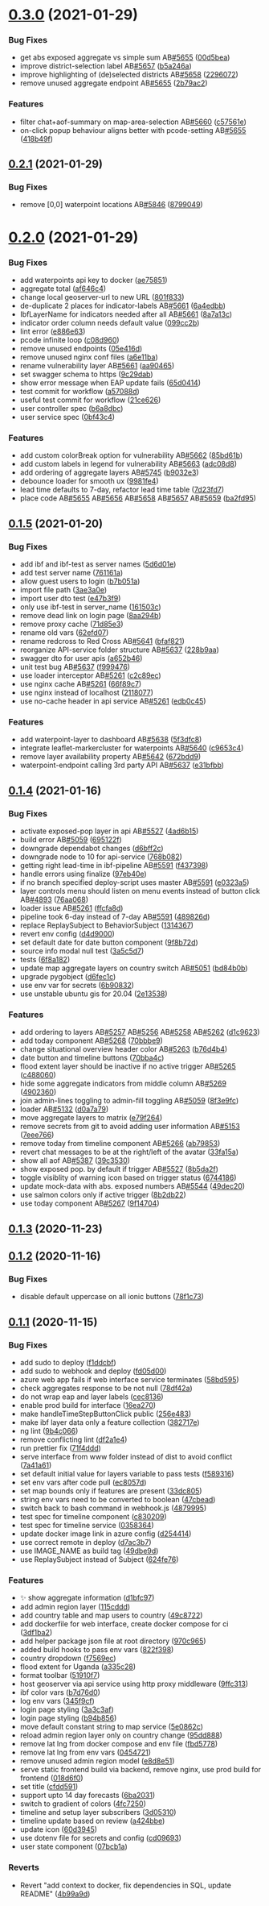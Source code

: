 # [0.3.0](https://github.com/rodekruis/IBF-system/compare/v0.2.1...v0.3.0) (2021-01-29)


### Bug Fixes

* get abs exposed aggregate vs simple sum AB[#5655](https://github.com/rodekruis/IBF-system/issues/5655) ([00d5bea](https://github.com/rodekruis/IBF-system/commit/00d5bea28f92db21cdbc1dd4c9efa5a51a2e4b10))
* improve district-selection label AB[#5657](https://github.com/rodekruis/IBF-system/issues/5657) ([b5a246a](https://github.com/rodekruis/IBF-system/commit/b5a246a96f65c7ef9b30f13527a397d0377f1131))
* improve highlighting of (de)selected districts AB[#5658](https://github.com/rodekruis/IBF-system/issues/5658) ([2296072](https://github.com/rodekruis/IBF-system/commit/22960726e224c42bc46063bcde964d48ea5f051e))
* remove unused aggregate endpoint AB[#5655](https://github.com/rodekruis/IBF-system/issues/5655) ([2b79ac2](https://github.com/rodekruis/IBF-system/commit/2b79ac2d693a6be90d402e6d128476dfcbb59e3c))


### Features

* filter chat+aof-summary on map-area-selection AB[#5660](https://github.com/rodekruis/IBF-system/issues/5660) ([c57561e](https://github.com/rodekruis/IBF-system/commit/c57561e27596810b908fddc50b7d852918301b60))
* on-click popup behaviour aligns better with pcode-setting AB[#5655](https://github.com/rodekruis/IBF-system/issues/5655) ([418b49f](https://github.com/rodekruis/IBF-system/commit/418b49fc23ec1a362d45b1525784177c74bf2dbd))



## [0.2.1](https://github.com/rodekruis/IBF-system/compare/v0.2.0...v0.2.1) (2021-01-29)


### Bug Fixes

* remove [0,0] waterpoint locations AB[#5846](https://github.com/rodekruis/IBF-system/issues/5846) ([8799049](https://github.com/rodekruis/IBF-system/commit/8799049338cf193067b214f832609ea1f1dac05f))



# [0.2.0](https://github.com/rodekruis/IBF-system/compare/v0.1.5...v0.2.0) (2021-01-29)


### Bug Fixes

* add waterpoints api key to docker ([ae75851](https://github.com/rodekruis/IBF-system/commit/ae75851c56e90087f20b8b155d412b482cd665ef))
* aggregate total ([af646c4](https://github.com/rodekruis/IBF-system/commit/af646c455f3d4d0100d9e9e146e59960ab1f9ba5))
* change local geoserver-url to new URL ([801f833](https://github.com/rodekruis/IBF-system/commit/801f833b6522a38790571e685777c291e00f64ef))
* de-duplicate 2 places for indicator-labels AB[#5661](https://github.com/rodekruis/IBF-system/issues/5661) ([6a4edbb](https://github.com/rodekruis/IBF-system/commit/6a4edbb4635a7bb8af8d7ce2c512560d2271b6d7))
* IbfLayerName for indicators needed after all AB[#5661](https://github.com/rodekruis/IBF-system/issues/5661) ([8a7a13c](https://github.com/rodekruis/IBF-system/commit/8a7a13cd802b4bbc331b23ad00cbf98bd669fcb0))
* indicator order column needs default value ([099cc2b](https://github.com/rodekruis/IBF-system/commit/099cc2b8bd2dbaa43e3afabb912437f85086ed4d))
* lint error ([e886e63](https://github.com/rodekruis/IBF-system/commit/e886e630c3ca276faad915f37c108362f4557d1e))
* pcode infinite loop ([c08d960](https://github.com/rodekruis/IBF-system/commit/c08d96042dc30b29a5643e764e25e6bec98ac714))
* remove unused endpoints ([05e416d](https://github.com/rodekruis/IBF-system/commit/05e416da6b6c5f2989a3c6ffda3a9ec59c040da6))
* remove unused nginx conf files ([a6e11ba](https://github.com/rodekruis/IBF-system/commit/a6e11badc0c118ab868b306ac337ff13aa029987))
* rename vulnerability layer AB[#5661](https://github.com/rodekruis/IBF-system/issues/5661) ([aa90465](https://github.com/rodekruis/IBF-system/commit/aa904655a36a79896f18b487203e1e277c7ee412))
* set swagger schema to https ([9c29dab](https://github.com/rodekruis/IBF-system/commit/9c29dab799a9bf786a023b3a7127ac1f431df36d))
* show error message when EAP update fails ([65d0414](https://github.com/rodekruis/IBF-system/commit/65d0414aacf05e202f24c9b645c5bfc91b318333))
* test commit for workflow ([a57088d](https://github.com/rodekruis/IBF-system/commit/a57088d5a738ff3c1fa4b4395b72f2604b0de607))
* useful test commit for workflow ([21ce626](https://github.com/rodekruis/IBF-system/commit/21ce6266e85fb43f4c491665b90b8eb98188f6e7))
* user controller spec ([b6a8dbc](https://github.com/rodekruis/IBF-system/commit/b6a8dbc4aaeda2291a3074f466e4bf3579687c70))
* user service spec ([0bf43c4](https://github.com/rodekruis/IBF-system/commit/0bf43c483a3d0d0dac2a305c93831a256bcb7a93))


### Features

* add custom colorBreak option for vulnerability AB[#5662](https://github.com/rodekruis/IBF-system/issues/5662) ([85bd61b](https://github.com/rodekruis/IBF-system/commit/85bd61bc52a55aa5624165c184c185311b00a44b))
* add custom labels in legend for vulnerability AB[#5663](https://github.com/rodekruis/IBF-system/issues/5663) ([adc08d8](https://github.com/rodekruis/IBF-system/commit/adc08d80d56da0569cb2b089c8c0bac445c066dd))
* add ordering of aggregate layers AB[#5745](https://github.com/rodekruis/IBF-system/issues/5745) ([b9032e3](https://github.com/rodekruis/IBF-system/commit/b9032e328a7ff539cdf3d3e60a616de1166b32b6))
* debounce loader for smooth ux ([9981fe4](https://github.com/rodekruis/IBF-system/commit/9981fe48091ca509a50689a3ee8ac9753725d524))
* lead time defaults to 7-day, refactor lead time table ([7d23fd7](https://github.com/rodekruis/IBF-system/commit/7d23fd72dc05cb899cecfcb9d936be128b8bd5c6))
* place code AB[#5655](https://github.com/rodekruis/IBF-system/issues/5655) AB[#5656](https://github.com/rodekruis/IBF-system/issues/5656) AB[#5658](https://github.com/rodekruis/IBF-system/issues/5658) AB[#5657](https://github.com/rodekruis/IBF-system/issues/5657) AB[#5659](https://github.com/rodekruis/IBF-system/issues/5659) ([ba2fd95](https://github.com/rodekruis/IBF-system/commit/ba2fd9589c6bba65ee5520beeb080f714abd842d))



## [0.1.5](https://github.com/rodekruis/IBF-system/compare/v0.1.4...v0.1.5) (2021-01-20)


### Bug Fixes

* add ibf and ibf-test as server names ([5d6d01e](https://github.com/rodekruis/IBF-system/commit/5d6d01e75e5c0425cc9f81c830952085db253493))
* add test server name ([761161a](https://github.com/rodekruis/IBF-system/commit/761161a9a766b76fc72e6d1dbeeee9d0b918375d))
* allow guest users to login ([b7b051a](https://github.com/rodekruis/IBF-system/commit/b7b051a8e880c87478e34b417892660a2ed1635a))
* import file path ([3ae3a0e](https://github.com/rodekruis/IBF-system/commit/3ae3a0ec1681dfdfcc0b52b240c1d7483cd48e0f))
* import user dto test ([e47b3f9](https://github.com/rodekruis/IBF-system/commit/e47b3f981cb4adbd17031161e6839649cf759d22))
* only use ibf-test in server_name ([161503c](https://github.com/rodekruis/IBF-system/commit/161503c02c73e6cd0dbb32aec9903f308cd15b70))
* remove dead link on login page ([8aa294b](https://github.com/rodekruis/IBF-system/commit/8aa294b1cf5791844993462a1b1863c949bb403f))
* remove proxy cache ([71d85e3](https://github.com/rodekruis/IBF-system/commit/71d85e3eeb8fb4c8084c63b1a5c9a546f54ff3b8))
* rename old vars ([62efd07](https://github.com/rodekruis/IBF-system/commit/62efd07e6c8ae4a49746c4ea317bd159195af33d))
* rename redcross to Red Cross AB[#5641](https://github.com/rodekruis/IBF-system/issues/5641) ([bfaf821](https://github.com/rodekruis/IBF-system/commit/bfaf821d4189a57585445c6968ec7ebaa68c820d))
* reorganize API-service folder structure AB[#5637](https://github.com/rodekruis/IBF-system/issues/5637) ([228b9aa](https://github.com/rodekruis/IBF-system/commit/228b9aae9f1bccd3721d6ac3bb4333e3e1870008))
* swagger dto for user apis ([a652b46](https://github.com/rodekruis/IBF-system/commit/a652b469a96b11f76c5b0aa692e7045de435bd52))
* unit test bug AB[#5637](https://github.com/rodekruis/IBF-system/issues/5637) ([f999476](https://github.com/rodekruis/IBF-system/commit/f999476c974c6e6e34141233ce5190fc7cf930cb))
* use loader interceptor AB[#5261](https://github.com/rodekruis/IBF-system/issues/5261) ([c2c89ec](https://github.com/rodekruis/IBF-system/commit/c2c89ec0c536edd062fcdf1635c01278ed63e4c6))
* use nginx cache AB[#5261](https://github.com/rodekruis/IBF-system/issues/5261) ([66f89c7](https://github.com/rodekruis/IBF-system/commit/66f89c74e7e20f8d0bcd6e510ac3217f9be9c6fe))
* use nginx instead of localhost ([2118077](https://github.com/rodekruis/IBF-system/commit/2118077a8f783a7de70e45d23a71b794ff0f46a8))
* use no-cache header in api service AB[#5261](https://github.com/rodekruis/IBF-system/issues/5261) ([edb0c45](https://github.com/rodekruis/IBF-system/commit/edb0c45f4585f44d83cd958ffd88f6a12eaf8da6))


### Features

* add waterpoint-layer to dashboard AB[#5638](https://github.com/rodekruis/IBF-system/issues/5638) ([5f3dfc8](https://github.com/rodekruis/IBF-system/commit/5f3dfc87fb487cb978c930626fcfccaa7aeac4f5))
* integrate leaflet-markercluster for waterpoints AB[#5640](https://github.com/rodekruis/IBF-system/issues/5640) ([c9653c4](https://github.com/rodekruis/IBF-system/commit/c9653c46deeaaa559e8f4e3ed7e00cac727c26d4))
* remove layer availability property AB[#5642](https://github.com/rodekruis/IBF-system/issues/5642) ([672bdd9](https://github.com/rodekruis/IBF-system/commit/672bdd9d7753431b053e0d93cbd0e0b814363d3c))
* waterpoint-endpoint calling 3rd party API AB[#5637](https://github.com/rodekruis/IBF-system/issues/5637) ([e31bfbb](https://github.com/rodekruis/IBF-system/commit/e31bfbb0b20fa101b16764caa01defddf9a70ef7))



## [0.1.4](https://github.com/rodekruis/IBF-system/compare/v0.1.3...v0.1.4) (2021-01-16)


### Bug Fixes

* activate exposed-pop layer in api AB[#5527](https://github.com/rodekruis/IBF-system/issues/5527) ([4ad6b15](https://github.com/rodekruis/IBF-system/commit/4ad6b152cef6936fcb093d2df70b23f00f42cd45))
* build error AB[#5059](https://github.com/rodekruis/IBF-system/issues/5059) ([695122f](https://github.com/rodekruis/IBF-system/commit/695122f26e8a40226f6da077a19022711236f7d7))
* downgrade dependabot changes ([d6bff2c](https://github.com/rodekruis/IBF-system/commit/d6bff2cfc80eb966837da2926abad39889811d9c))
* downgrade node to 10 for api-service ([768b082](https://github.com/rodekruis/IBF-system/commit/768b082f9bfe5040c2bd806fdb02065205ce26fe))
* getting right lead-time in ibf-pipeline AB[#5591](https://github.com/rodekruis/IBF-system/issues/5591) ([f437398](https://github.com/rodekruis/IBF-system/commit/f43739879275d882141a538e54ec3b3be7cecec9))
* handle errors using finalize ([97eb40e](https://github.com/rodekruis/IBF-system/commit/97eb40ebebd244abb4ad2351f72f49ccf032c8ad))
* if no branch specified deploy-script uses master AB[#5591](https://github.com/rodekruis/IBF-system/issues/5591) ([e0323a5](https://github.com/rodekruis/IBF-system/commit/e0323a5a52abc0ba3cec70419024ad5a1ef62c07))
* layer controls menu should listen on menu events instead of button click AB[#4893](https://github.com/rodekruis/IBF-system/issues/4893) ([76aa068](https://github.com/rodekruis/IBF-system/commit/76aa068cf1c4bdcab7fbf05870b61916768d731b))
* loader issue AB[#5261](https://github.com/rodekruis/IBF-system/issues/5261) ([ffcfa8d](https://github.com/rodekruis/IBF-system/commit/ffcfa8d0d18a4d24562509f4c982318ba5b1496d))
* pipeline took 6-day instead of 7-day AB[#5591](https://github.com/rodekruis/IBF-system/issues/5591) ([489826d](https://github.com/rodekruis/IBF-system/commit/489826d2c5de8b4328b051aff8311d44b7e92f71))
* replace ReplaySubject to BehaviorSubject ([1314367](https://github.com/rodekruis/IBF-system/commit/1314367fad4c18a76d682f234464dd1c4bc72be9))
* revert env config ([d4d9000](https://github.com/rodekruis/IBF-system/commit/d4d90002541954c1cb1200f4c6f9a1defc131cca))
* set default date for date button component ([9f8b72d](https://github.com/rodekruis/IBF-system/commit/9f8b72d1a80749b73c3dac2ea07f84a3fae54c8a))
* source info modal null test ([3a5c5d7](https://github.com/rodekruis/IBF-system/commit/3a5c5d79f0dd58dcff84761dab10189e04cc550b))
* tests ([6f8a182](https://github.com/rodekruis/IBF-system/commit/6f8a182b2a86efd76b44a5c31b393f85b548f83f))
* update map aggregate layers on country switch AB[#5051](https://github.com/rodekruis/IBF-system/issues/5051) ([bd84b0b](https://github.com/rodekruis/IBF-system/commit/bd84b0b15c11f2ebb2f8bf8ceb08e58898fbaca5))
* upgrade pygobject ([d6fec1c](https://github.com/rodekruis/IBF-system/commit/d6fec1cadedd84e2a9955f6d1268e477b955f9a1))
* use env var for secrets ([6b90832](https://github.com/rodekruis/IBF-system/commit/6b90832655cf1ee29dd5fe7060435d4257d9ca13))
* use unstable ubuntu gis for 20.04 ([2e13538](https://github.com/rodekruis/IBF-system/commit/2e1353888e27f81d1f0353cc2082ffde992436dd))


### Features

* add ordering to layers AB[#5257](https://github.com/rodekruis/IBF-system/issues/5257) AB[#5256](https://github.com/rodekruis/IBF-system/issues/5256) AB[#5258](https://github.com/rodekruis/IBF-system/issues/5258) AB[#5262](https://github.com/rodekruis/IBF-system/issues/5262) ([d1c9623](https://github.com/rodekruis/IBF-system/commit/d1c96231eed863666bf367fa46aa7f5661e52054))
* add today component AB[#5268](https://github.com/rodekruis/IBF-system/issues/5268) ([70bbbe9](https://github.com/rodekruis/IBF-system/commit/70bbbe90a4e771eae2d62c07aaeda5542bc28e2a))
* change situational overview header color AB[#5263](https://github.com/rodekruis/IBF-system/issues/5263) ([b76d4b4](https://github.com/rodekruis/IBF-system/commit/b76d4b4a26c683dcd45cbc726b7b503198c7bd83))
* date button and timeline buttons ([70bba4c](https://github.com/rodekruis/IBF-system/commit/70bba4c28705babb94897e9db56ddd969077284f))
* flood extent layer should be inactive if no active trigger AB[#5265](https://github.com/rodekruis/IBF-system/issues/5265) ([c488060](https://github.com/rodekruis/IBF-system/commit/c4880608219e928836e789aeae9fd997ef8393b7))
* hide some aggregate indicators from middle column AB[#5269](https://github.com/rodekruis/IBF-system/issues/5269) ([4902360](https://github.com/rodekruis/IBF-system/commit/49023606f3c083bfed3b740cdd2affbdc0b056f0))
* join admin-lines toggling to admin-fill  toggling AB[#5059](https://github.com/rodekruis/IBF-system/issues/5059) ([8f3e9fc](https://github.com/rodekruis/IBF-system/commit/8f3e9fc7a3bc9f14d7d750510495af00219a075b))
* loader AB[#5132](https://github.com/rodekruis/IBF-system/issues/5132) ([d0a7a79](https://github.com/rodekruis/IBF-system/commit/d0a7a79bae40e30e806ba9bccc154c2348e7329a))
* move aggregate layers to matrix ([e79f264](https://github.com/rodekruis/IBF-system/commit/e79f264be73ac58dac00c1cd8f37ca45382b6e29))
* remove secrets from git to avoid adding user information AB[#5153](https://github.com/rodekruis/IBF-system/issues/5153) ([7eee766](https://github.com/rodekruis/IBF-system/commit/7eee766a9823b4faadd5adcd60decfe2a6f96411))
* remove today from timeline component AB[#5266](https://github.com/rodekruis/IBF-system/issues/5266) ([ab79853](https://github.com/rodekruis/IBF-system/commit/ab79853486ea01afe2da38ee23a361e40ffed557))
* revert chat messages to be at the right/left of the avatar ([33fa15a](https://github.com/rodekruis/IBF-system/commit/33fa15acc948dbcec0d4fb2d8ada9842eb49e82a))
* show all aof AB[#5387](https://github.com/rodekruis/IBF-system/issues/5387) ([39c3530](https://github.com/rodekruis/IBF-system/commit/39c35304d2f179bdbfb8ce99ecff9eeb4048c17c))
* show exposed pop. by default if trigger AB[#5527](https://github.com/rodekruis/IBF-system/issues/5527) ([8b5da2f](https://github.com/rodekruis/IBF-system/commit/8b5da2fe6da1c67e4f83b8594e4260035426d5df))
* toggle visiblity of warning icon based on trigger status ([6744186](https://github.com/rodekruis/IBF-system/commit/674418646ee442467a13911a47f01120974666f4))
* update mock-data with abs. exposed numbers AB[#5544](https://github.com/rodekruis/IBF-system/issues/5544) ([49dec20](https://github.com/rodekruis/IBF-system/commit/49dec20faf0da61249e6a779ce7ceb450862addd))
* use salmon colors only if active trigger ([8b2db22](https://github.com/rodekruis/IBF-system/commit/8b2db22130a72c007b91cdf6d0a28c7436f1784c))
* use today component AB[#5267](https://github.com/rodekruis/IBF-system/issues/5267) ([9f14704](https://github.com/rodekruis/IBF-system/commit/9f14704d5c9f873db48929c4d9117373bd06139a))



## [0.1.3](https://github.com/rodekruis/IBF-system/compare/v0.1.2...v0.1.3) (2020-11-23)



## [0.1.2](https://github.com/rodekruis/IBF-system/compare/v0.1.1...v0.1.2) (2020-11-16)


### Bug Fixes

* disable default uppercase on all ionic buttons ([78f1c73](https://github.com/rodekruis/IBF-system/commit/78f1c7350cfc6e37c80eed7c925567cf5022fa6b))



## [0.1.1](https://github.com/rodekruis/IBF-system/compare/v0.1.0...v0.1.1) (2020-11-15)


### Bug Fixes

* add sudo to deploy ([f1ddcbf](https://github.com/rodekruis/IBF-system/commit/f1ddcbfd48c421e168b919ef637896e1732b2afe))
* add sudo to webhook and deploy ([fd05d00](https://github.com/rodekruis/IBF-system/commit/fd05d006d5391fcbc637aa105df74d2c4027296a))
* azure web app fails if web interface service terminates ([58bd595](https://github.com/rodekruis/IBF-system/commit/58bd5953ba9c81b949b123106f65c44ce1e4d165))
* check aggregates response to be not null ([78df42a](https://github.com/rodekruis/IBF-system/commit/78df42a6b8cb131b9ea00bef8ab1fc04165069f4))
* do not wrap eap and layer labels ([cec8136](https://github.com/rodekruis/IBF-system/commit/cec81362e5131388c5bc206cdb4b8c9576bd2f99))
* enable prod build for interface ([16ea270](https://github.com/rodekruis/IBF-system/commit/16ea2706f98df06e11ea17e5e0b449f2d888c76b))
* make handleTimeStepButtonClick public ([256e483](https://github.com/rodekruis/IBF-system/commit/256e4833a9782d9f8298afe5ec7774d43767ce6a))
* make ibf layer data only a feature collection ([382717e](https://github.com/rodekruis/IBF-system/commit/382717eb60403b90dd969575dcf74df9512164e3))
* ng lint ([9b4c066](https://github.com/rodekruis/IBF-system/commit/9b4c0665e233cbf0c43605ed3959242a279339aa))
* remove conflicting lint ([df2a1e4](https://github.com/rodekruis/IBF-system/commit/df2a1e4b417f8ce727e451c4dec3bfdc316a0d6d))
* run prettier fix ([71f4ddd](https://github.com/rodekruis/IBF-system/commit/71f4ddd09045ab3d3433a8811fb34b887f532b27))
* serve interface from www folder instead of dist to avoid conflict ([7a41a61](https://github.com/rodekruis/IBF-system/commit/7a41a61951060ca7fc1cce1fb48ff92542d106f1))
* set default initial value for layers variable to pass tests ([f589316](https://github.com/rodekruis/IBF-system/commit/f589316b32f87704cd2f0214e953059e2a45cf0b))
* set env vars after code pull ([ec8057d](https://github.com/rodekruis/IBF-system/commit/ec8057d5673a7863eb4e63343b3ed2c769ae56ea))
* set map bounds only if features are present ([33dc805](https://github.com/rodekruis/IBF-system/commit/33dc8052982cb8f550fc3635d852526d06550fe7))
* string env vars need to be converted to boolean ([47cbead](https://github.com/rodekruis/IBF-system/commit/47cbeade36e0b7c53aba56c80ed20d71baadc092))
* switch back to bash command in webhook.js ([4879995](https://github.com/rodekruis/IBF-system/commit/487999593c14a4b4f74767e184eb884b58bd0ba8))
* test spec for timeline component ([c830209](https://github.com/rodekruis/IBF-system/commit/c830209b9cd7a9f67c98c0e63081e2de017f3159))
* test spec for timeline service ([0358364](https://github.com/rodekruis/IBF-system/commit/03583646ddca778417198f99bca4ce67b279b230))
* update docker image link in azure config ([d254414](https://github.com/rodekruis/IBF-system/commit/d254414a0151356b6f3732c2677d1429d341a3d2))
* use correct remote in deploy ([d7ac3b7](https://github.com/rodekruis/IBF-system/commit/d7ac3b79e0c3bf30ff6167c97e3ccf027b9f068d))
* use IMAGE_NAME as build tag ([49dbe9d](https://github.com/rodekruis/IBF-system/commit/49dbe9d06b39b6c55c96a0809a5f0c7a00b12a6b))
* use ReplaySubject instead of Subject ([624fe76](https://github.com/rodekruis/IBF-system/commit/624fe7634526fc4b145dad28fecc9c4e4d9150c9))


### Features

* :sparkles: show aggregate information ([d1bfc97](https://github.com/rodekruis/IBF-system/commit/d1bfc975cf9c254447a5a27d6dfb89480a0fb154))
* add admin region layer ([115cddd](https://github.com/rodekruis/IBF-system/commit/115cdddd3b9349ba12ec41a309fbb731c7b994bb))
* add country table and map users to country ([49c8722](https://github.com/rodekruis/IBF-system/commit/49c872233dc4b562abc12bcc3408a6d4cb500fb0))
* add dockerfile for web interface, create docker compose for ci ([3df1ba2](https://github.com/rodekruis/IBF-system/commit/3df1ba287c9a331a3a43ca8d185dc1ebad59abe6))
* add helper package json file at root directory ([970c965](https://github.com/rodekruis/IBF-system/commit/970c965ae12bf7eb5d713cbdb9d136fa236fab4c))
* added build hooks to pass env vars ([822f398](https://github.com/rodekruis/IBF-system/commit/822f398d801b5b8e720c823fc1784161f5281b58))
* country dropdown ([f7569ec](https://github.com/rodekruis/IBF-system/commit/f7569ecf425a0d2bb8a5239e8e082f458ba06abf))
* flood extent for Uganda ([a335c28](https://github.com/rodekruis/IBF-system/commit/a335c287a17e9816fd8913e10189fa4e197ac603))
* format toolbar ([51910f7](https://github.com/rodekruis/IBF-system/commit/51910f7fa53f922fe093a969c3a9c29a70d8df5a))
* host geoserver via api service using http proxy middleware ([9ffc313](https://github.com/rodekruis/IBF-system/commit/9ffc31336e589366f2551c0add282f6c8d84dc62))
* ibf color vars ([b7d76d0](https://github.com/rodekruis/IBF-system/commit/b7d76d0fad06f5df05769c971bc5919d0d72af0f))
* log env vars ([345f9cf](https://github.com/rodekruis/IBF-system/commit/345f9cfd350b5026d6813417b05d87483b77445d))
* login page styling ([3a3c3af](https://github.com/rodekruis/IBF-system/commit/3a3c3af8f878fd43ce726340a8e44ab99c6510d3))
* login page styling ([b94b856](https://github.com/rodekruis/IBF-system/commit/b94b856f82358d763e816a14f22df7b190ce5e8b))
* move default constant string to map service ([5e0862c](https://github.com/rodekruis/IBF-system/commit/5e0862cf13b41a2df85c867c891611c331eeb1b5))
* reload admin region layer only on country change ([95dd888](https://github.com/rodekruis/IBF-system/commit/95dd888b7642b71ca81f78e7602a2aef77255f4b))
* remove lat lng from docker compose and env file ([fbd5778](https://github.com/rodekruis/IBF-system/commit/fbd5778fb01cd6033b51a09e46d55211d2df694c))
* remove lat lng from env vars ([0454721](https://github.com/rodekruis/IBF-system/commit/0454721fab549cf8112862dc15135839697eb7d2))
* remove unused admin region model ([e8d8e51](https://github.com/rodekruis/IBF-system/commit/e8d8e51bce642e323d54d28ce5c2df905554daf5))
* serve static frontend build via backend, remove nginx, use prod build for frontend ([018d6f0](https://github.com/rodekruis/IBF-system/commit/018d6f0b8b310a9bc07b7ae4c11ea56e6c586057))
* set title ([cfdd591](https://github.com/rodekruis/IBF-system/commit/cfdd5910d90d3094e6711366c11c87306200bc75))
* support upto 14 day forecasts ([6ba2031](https://github.com/rodekruis/IBF-system/commit/6ba20318b98cc124f27eab426f50c4cf1272221e))
* switch to gradient of colors ([4fc7250](https://github.com/rodekruis/IBF-system/commit/4fc72506b8f06063f35a8b7f46b1e4048a6479f2))
* timeline and setup layer subscribers ([3d05310](https://github.com/rodekruis/IBF-system/commit/3d0531066815b90bab182f8d7fc4a8bbf19b3f2d))
* timeline update based on review ([a424bbe](https://github.com/rodekruis/IBF-system/commit/a424bbe8f62055c06d2f8309802f7e9a6648fcd6))
* update icon ([60d3945](https://github.com/rodekruis/IBF-system/commit/60d3945e78313add5d4a1016fa55a4c227f60dbc))
* use dotenv file for secrets and config ([cd09693](https://github.com/rodekruis/IBF-system/commit/cd096934e46909131872f9be710a58825b8bce5e))
* user state component ([07bcb1a](https://github.com/rodekruis/IBF-system/commit/07bcb1a8eef1e25d77cf591728b55b3a1d0bdd88))


### Reverts

* Revert "add context to docker, fix dependencies in SQL, update README" ([4b99a9d](https://github.com/rodekruis/IBF-system/commit/4b99a9d740dea8b5e6663a413925438f2b8b70f7))



